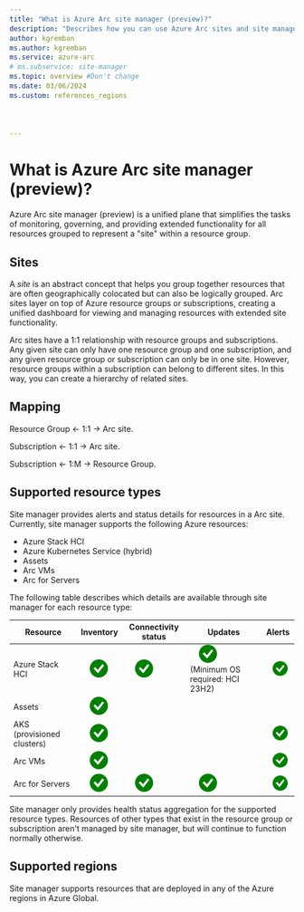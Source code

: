 ```yaml
---
title: "What is Azure Arc site manager (preview)?"
description: "Describes how you can use Azure Arc sites and site manager to monitor and manage physical and logical resources, forcused on edge scenarios."
author: kgremban
ms.author: kgremban
ms.service: azure-arc
# ms.subservice: site-manager
ms.topic: overview #Don't change
ms.date: 03/06/2024
ms.custom: references_regions



---
```


# What is Azure Arc site manager (preview)?

Azure Arc site manager (preview) is a unified plane that simplifies the tasks of monitoring, governing, and providing extended functionality for all resources grouped to represent a "site" within a resource group.

## Sites

A *site* is an abstract concept that helps you group together resources that are often geographically colocated but can also be logically grouped. Arc sites layer on top of Azure resource groups or subscriptions, creating a unified dashboard for viewing and managing resources with extended site functionality.

Arc sites have a 1:1 relationship with resource groups and subscriptions. Any given site can only have one resource group and one subscription, and any given resource group or subscription can only be in one site. However, resource groups within a subscription can belong to different sites. In this way, you can create a hierarchy of related sites.

## Mapping

Resource Group <- 1:1 -> Arc site.

Subscription <- 1:1 -> Arc site.

Subscription <- 1:M -> Resource Group.

## Supported resource types

Site manager provides alerts and status details for resources in a Arc site. Currently, site manager supports the following Azure resources:

* Azure Stack HCI
* Azure Kubernetes Service (hybrid)
* Assets
* Arc VMs
* Arc for Servers

The following table describes which details are available through site manager for each resource type:

| Resource | Inventory | Connectivity status | Updates | Alerts |
| -------- | --------- | ------------------- | ------- | ------ |
| Azure Stack HCI | ![Checkmark icon - Inventory status supported for Azure Stack HCI.](./media/yes-icon.svg) | ![Checkmark icon - Connectivity status supported for Azure Stack HCI.](./media/yes-icon.svg) | ![Checkmark icon - Updates supported for Azure Stack HCI.](./media/yes-icon.svg) (Minimum OS required: HCI 23H2) | ![Checkmark icon - Alerts supported for Azure Stack HCI.](./media/yes-icon.svg) |
| Assets | ![Checkmark icon - Inventory status supported for Assets.](./media/yes-icon.svg) |  |  |  |
| AKS (provisioned clusters) | ![Checkmark icon - Inventory status supported for AKS.](./media/yes-icon.svg) |  |  | ![Checkmark icon - Alerts supported for AKS.](./media/yes-icon.svg) |
| Arc VMs | ![Checkmark icon - Inventory status supported for Arc VMs.](./media/yes-icon.svg) |  |  | ![Checkmark icon - Alerts supported for Arc VMs.](./media/yes-icon.svg) |
| Arc for Servers | ![Checkmark icon - Inventory status supported for Arc for Servers.](./media/yes-icon.svg) | ![Checkmark icon - Connectivity status supported for Arc for Servers.](./media/yes-icon.svg) | ![Checkmark icon - Updates supported for Arc for Servers.](./media/yes-icon.svg) | ![Checkmark icon - Alerts supported for Arc for Servers.](./media/yes-icon.svg) |

Site manager only provides health status aggregation for the supported resource types. Resources of other types that exist in the resource group or subscription aren't managed by site manager, but will continue to function normally otherwise.

## Supported regions

Site manager supports resources that are deployed in any of the Azure regions in Azure Global.
